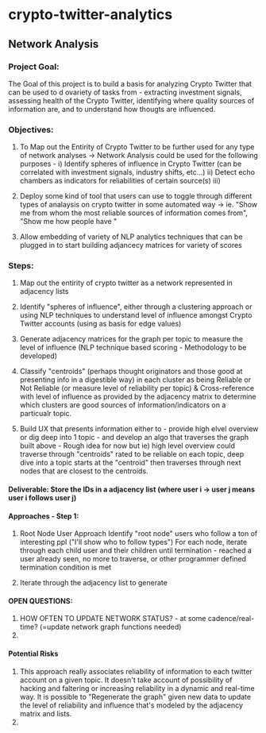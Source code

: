 # crypto-twitter-analytics


## Network Analysis
### Project Goal:
The Goal of this project is to build a basis for analyzing Crypto Twitter that can be used to d ovariety of tasks from - extracting investment signals, 
assessing health of the Crypto Twitter, identifying where quality sources of information are, and to understand how thougts are influenced. 

### Objectives:
1) To Map out the Entirity of Crypto Twitter to be further used for any type of network analyses
-> Network Analysis could be used for the following purposes - 
     i) Identify spheres of influence in Crypto Twitter (can be correlated with investment signals, industry shifts, etc...)
     ii) Detect echo chambers as indicators for reliabilities of certain source(s)
     iii) 
2) Deploy some kind of tool that users can use to toggle through different types of analaysis on crypto twitter in some automated way
-> ie. "Show me from whom the most reliable sources of information comes from", "Show me how people have "

3) Allow embedding of variety of NLP analytics techniques that can be plugged in to start building adjancecy matrices for variety of scores

### Steps: 
1) Map out the entirity of crypto twitter as a network represented in adjacency lists

2) Identify "spheres of influence", either through a clustering approach or using NLP techniques to understand level of influence amongst Crypto Twitter accounts (using as basis for edge values) 

3) Generate adjacency matrices for the graph per topic to measure the level of influence (NLP technique based scoring - Methodology to be developed)

4) Classify "centroids" (perhaps thought originators and those good at presenting info in a digestible way) in each cluster as being Reliable or Not Reliable (or measure level of reliability per topic) & Cross-reference with level of influence as provided by the adjacency matrix to determine which clusters are good sources of information/indicators on a particualr topic. 

5) Build UX that presents information either to - provide high elvel overview or dig deep into 1 topic - and develop an algo that traverses the graph built above - Rough idea for now but ie) high level overview could traverse through "centroids" rated to be reliable on each topic, deep dive into a topic starts at the "centroid" then traverses through next nodes that are closest to the centroids.

#### Deliverable: Store the IDs in a adjacency list (where user i -> user j means user i follows user j)

#### Approaches - Step 1:
1) Root Node User Approach
       Identify "root node" users who follow a ton of interesting ppl ("I'll show who to follow types")
       For each node, iterate through each child user and their children until termination - reached a user already seen, no more to traverse, or other            programmer defined termination condition is met



2) Iterate through the adjacency list to generate

#### OPEN QUESTIONS:
1) HOW OFTEN TO UPDATE NETWORK STATUS? - at some cadence/real-time? (=update network graph functions needed)
2) 

#### Potential Risks
1) This approach really associates reliability of information to each twitter account on a given topic. It doesn't take account of possibility of hacking and faltering or increasing reliability in a dynamic and real-time way. It is possible to "Regenerate the graph" given new data to update the level of reliability and influence that's modeled by the adjacency matrix and lists.
2) 
